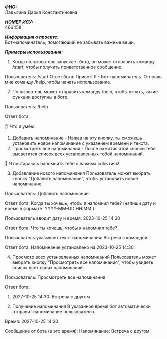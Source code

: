 ***ФИО:***                                             
Ладыгина Дарья Константиновна

***НОМЕР ИСУ:***                                                  
466458

***Информация о проекте:***                 
Бот-напоминатель, помогающий не забывать важные вещи. 

***Примеры использования:*** 

1. Когда пользователь запускает бота, он может отправить команду /start, чтобы получить приветственное сообщение.

Пользователь:
/start
Ответ бота:
Привет! Я - Бот-напоминатель. Отправь мне команду /help, чтобы начать использование.

2. Пользователь может отправить команду /help, чтобы узнать, какие функции доступны в боте.

Пользователь:
/help

Ответ бота:

✋ Что я умею:

1. Добавить напоминание - Нажав на эту кнопку, ты сможешь установить новое напоминание с указанием времени и текста.
2. Просмотреть все напоминания - После нажатия этой кнопки тебе высветится список всех установленных тобой напоминаний.

📝 Я постараюсь напомнить тебе о важных событиях!

3. Добавление нового напоминания
Пользователь может выбрать кнопку "Добавить напоминание", чтобы установить новое напоминание.

Пользователь:
Добавить напоминание

Ответ бота:
Когда ты хочешь, чтобы я напомнил тебе? (напиши дату и время в формате 'YYYY-MM-DD HH:MM')

Пользователь вводит дату и время:
2023-10-25 14:30

Ответ бота:
Что ты хочешь, чтобы я напомнил тебе?

Пользователь указывает текст напоминания:
Встреча с командой

Ответ бота:
Напоминание установлено на 2023-10-25 14:30.

4. Просмотр всех установленных напоминаний
Пользователь может выбрать кнопку "Просмотреть все напоминания", чтобы увидеть список всех своих напоминаний.

Пользователь:
Просмотреть все напоминания

Ответ бота:
1. 2027-10-25 14:30: Встреча с другом

5. Получение напоминания
В указанное время бот автоматически отправит напоминание пользователю.

Время:
2027-10-25 14:30

Сообщение от бота (в это время):
Напоминание: Встреча с другом
          
